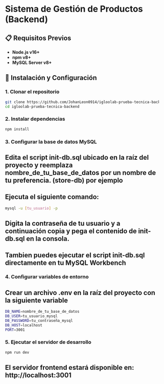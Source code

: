 # Sistema de Gestión de Productos (Backend)

## 📋 Requisitos Previos
- **Node.js v16+**
- **npm v8+**
- **MySQL Server v8+**

## 🚀 Instalación y Configuración

### 1. Clonar el repositorio
```bash
git clone https://github.com/JohanLeon0914/igloolab-prueba-tecnica-backend
cd igloolab-prueba-tecnica-backend
```

### 2. Instalar dependencias
```bash
npm install
```

### 3. Configurar la base de datos MySQL
## Edita el script init-db.sql ubicado en la raíz del proyecto y reemplaza nombre_de_tu_base_de_datos por un nombre de tu preferencia. (store-db) por ejemplo
## Ejecuta el siguiente comando:
```bash
mysql -u [tu_usuario] -p
```
## Digita la contraseña de tu usuario y a continuación copia y pega el contenido de init-db.sql en la consola.
## Tambien puedes ejecutar el script init-db.sql directamente en tu MySQL Workbench

### 4. Configurar variables de entorno
## Crear un archivo .env en la raíz del proyecto con la siguiente variable
```bash
DB_NAME=nombre_de_tu_base_de_datos
DB_USER=tu_usuario_mysql
DB_PASSWORD=tu_contraseña_mysql
DB_HOST=localhost
PORT=3001
```

### 5. Ejecutar el servidor de desarrollo
```bash
npm run dev
```
## El servidor frontend estará disponible en: http://localhost:3001



